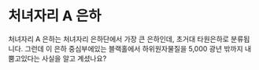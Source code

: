 # 처녀자리 A 은하

처녀자리 A 은하는 처녀자리 은하단에서 가장 큰 은하인데, 초거대 타원은하로 분류됩
니다. 그런데 이 은하 중심부에있는 블랙홀에서 하위원자물질을 5,000 광년 밖까지 내
뿜고있다는 사실을 알고 계셨나요?
